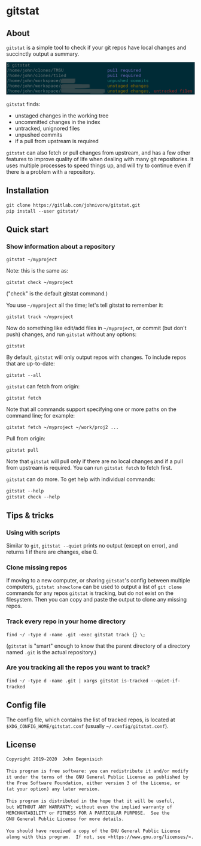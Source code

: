 # gitstat

## About

`gitstat` is a simple tool to check if your git repos have local changes and succinctly output a summary.

![(screenshot)](images/screenshots/screenshot.png?raw=true "Basic usage")

`gitstat` finds:

* unstaged changes in the working tree
* uncommitted changes in the index
* untracked, unignored files
* unpushed commits
* if a pull from upstream is required

`gitstat` can also fetch or pull changes from upstream, and has a few other features to improve quality of life
when dealing with many git repositories.  It uses multiple processes to speed things up, and will try to continue
even if there is a problem with a repository.


## Installation

    git clone https://gitlab.com/johnivore/gitstat.git
    pip install --user gitstat/


## Quick start

### Show information about a repository

    gitstat ~/myproject

Note: this is the same as:

    gitstat check ~/myproject

("check" is the default gitstat command.)

You use `~/myproject` all the time; let's tell gitstat to remember it:

    gitstat track ~/myproject

Now do something like edit/add files in `~/myproject`, or commit (but don't push) changes, and run `gitstat` without any options:

    gitstat

By default, `gitstat` will only output repos with changes.  To include repos that are up-to-date:

    gitstat --all

`gitstat` can fetch from origin:

    gitstat fetch

Note that all commands support specifying one or more paths on the command line; for example:

    gitstat fetch ~/myproject ~/work/proj2 ...

Pull from origin:

    gitstat pull

Note that `gitstat` will pull only if there are no local changes and if a pull from upstream is required.  You can run `gitstat fetch` to fetch first.

`gitstat` can do more.  To get help with individual commands:

    gitstat --help
    gitstat check --help


## Tips & tricks

### Using with scripts

Similar to `git`, `gitstat --quiet` prints no output (except on error), and returns 1 if there are changes, else 0.

### Clone missing repos

If moving to a new computer, or sharing `gitstat`'s config between multiple computers, `gitstat showclone` can be used to output a list of `git clone` commands for any repos `gitstat` is tracking, but do not exist on the filesystem.  Then you can copy and paste the output to clone any missing repos.

### Track every repo in your home directory

    find ~/ -type d -name .git -exec gitstat track {} \;

(`gitstat` is "smart" enough to know that the parent directory of a directory named `.git` is the actual repository.)

### Are you tracking all the repos you want to track?

    find ~/ -type d -name .git | xargs gitstat is-tracked --quiet-if-tracked


## Config file

The config file, which contains the list of tracked repos, is located at `$XDG_CONFIG_HOME/gitstat.conf` (usually `~/.config/gitstat.conf`).


## License

```
Copyright 2019-2020  John Begenisich

This program is free software: you can redistribute it and/or modify
it under the terms of the GNU General Public License as published by
the Free Software Foundation, either version 3 of the License, or
(at your option) any later version.

This program is distributed in the hope that it will be useful,
but WITHOUT ANY WARRANTY; without even the implied warranty of
MERCHANTABILITY or FITNESS FOR A PARTICULAR PURPOSE.  See the
GNU General Public License for more details.

You should have received a copy of the GNU General Public License
along with this program.  If not, see <https://www.gnu.org/licenses/>.
```
